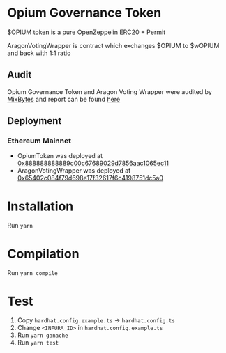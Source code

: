 # Opium Governance Token

$OPIUM token is a pure OpenZeppelin ERC20 + Permit

AragonVotingWrapper is contract which exchanges $OPIUM to $wOPIUM and back with 1:1 ratio

## Audit

Opium Governance Token and Aragon Voting Wrapper were audited by [MixBytes](https://mixbytes.io/) and report can be found [here](./audit/OpiumGovernanceTokenAuditMixBytes.pdf)

## Deployment

### Ethereum Mainnet
- OpiumToken was deployed at [0x888888888889c00c67689029d7856aac1065ec11](https://etherscan.io/address/0x888888888889c00c67689029d7856aac1065ec11)
- AragonVotingWrapper was deployed at [0x65402c084f79d698e17f32617f6c4198751dc5a0](https://etherscan.io/address/0x65402c084f79d698e17f32617f6c4198751dc5a0)
# Installation

Run `yarn`

# Compilation

Run `yarn compile`

# Test

1) Copy `hardhat.config.example.ts` -> `hardhat.config.ts`
2) Change `<INFURA_ID>` in `hardhat.config.example.ts`
3) Run `yarn ganache`
4) Run `yarn test`
